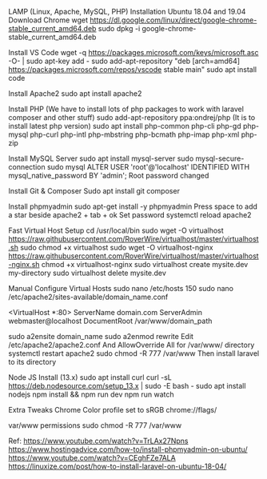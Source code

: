 LAMP (Linux, Apache, MySQL, PHP) Installation Ubuntu 18.04 and 19.04
Download Chrome
wget https://dl.google.com/linux/direct/google-chrome-stable_current_amd64.deb
sudo dpkg -i google-chrome-stable_current_amd64.deb

Install VS Code
wget -q https://packages.microsoft.com/keys/microsoft.asc -O- | sudo apt-key add -
sudo add-apt-repository "deb [arch=amd64] https://packages.microsoft.com/repos/vscode stable main"
sudo apt install code

Install Apache2
sudo apt install apache2

Install PHP
(We have to install lots of php packages to work with laravel composer and other stuff)
sudo add-apt-repository ppa:ondrej/php (It is to install latest php version)
sudo apt install php-common php-cli php-gd php-mysql php-curl php-intl php-mbstring php-bcmath php-imap php-xml php-zip

Install MySQL Server
sudo apt install mysql-server
sudo mysql-secure-connection
sudo mysql
ALTER USER 'root'@'localhost' IDENTIFIED WITH mysql_native_password BY 'admin';
Root password changed

Install Git & Composer
Sudo apt install git composer

Install phpmyadmin
sudo apt-get install -y phpmyadmin
Press space to add a star beside apache2 + tab + ok
Set password
systemctl reload apache2

Fast Virtual Host Setup
cd /usr/local/bin
sudo wget -O virtualhost https://raw.githubusercontent.com/RoverWire/virtualhost/master/virtualhost.sh
sudo chmod +x virtualhost
sudo wget -O virtualhost-nginx https://raw.githubusercontent.com/RoverWire/virtualhost/master/virtualhost-nginx.sh
chmod +x virtualhost-nginx
sudo virtualhost create mysite.dev my-directory
sudo virtualhost delete mysite.dev 


Manual Configure Virtual Hosts
sudo nano /etc/hosts
150
sudo nano /etc/apache2/sites-available/domain_name.conf

<VirtualHost *:80>
	ServerName domain.com
	ServerAdmin webmaster@localhost
	DocumentRoot /var/www/domain_path
</VirtualHost>

sudo a2ensite domain_name
sudo a2enmod rewrite
Edit /etc/apache2/apache2.conf
And AllowOverride All for /var/www/ directory
systemctl restart apache2
sudo chmod -R 777 /var/www
Then install laravel to its directory



Node JS Install (13.x)
sudo apt install curl
curl -sL https://deb.nodesource.com/setup_13.x | sudo -E bash -
sudo apt install nodejs
npm install && npm run dev
npm run watch

Extra Tweaks
Chrome Color profile set to sRGB
chrome://flags/




var/www permissions
sudo chmod -R 777 /var/www






Ref:
https://www.youtube.com/watch?v=TrLAx27Npns
https://www.hostingadvice.com/how-to/install-phpmyadmin-on-ubuntu/
https://www.youtube.com/watch?v=CEghFZe7ALA
https://linuxize.com/post/how-to-install-laravel-on-ubuntu-18-04/

